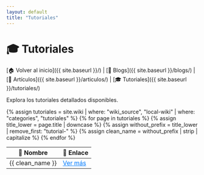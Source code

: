 ```yaml
---
layout: default
title: "Tutoriales"
---
```


# 🎓 Tutoriales

[🏠 Volver al inicio]({{ site.baseurl }}/) | [📖 Blogs]({{ site.baseurl }}/blogs/) | [📑 Artículos]({{ site.baseurl }}/articulos/) | [🎓 Tutoriales]({{ site.baseurl }}/tutoriales/)

Explora los tutoriales detallados disponibles.

<table>
  <thead>
    <tr>
      <th>📄 Nombre</th>
      <th>🔗 Enlace</th>
    </tr>
  </thead>
  <tbody>
    {% assign tutoriales = site.wiki | where: "wiki_source", "local-wiki" | where: "categories", "tutoriales" %}
    {% for page in tutoriales %}
      {% assign title_lower = page.title | downcase %}
      {% assign without_prefix = title_lower | remove_first: "tutorial-" %}
      {% assign clean_name = without_prefix | strip | capitalize %}
      <tr>
        <td>{{ clean_name }}</td>
        <td>
          <a class="btn btn-primary text-dark" 
             href="{{ page.url | relative_url }}" 
             style="color: #007bff; text-decoration: underline;">
            Ver más
          </a>
        </td>
      </tr>
    {% endfor %}
  </tbody>
</table>
